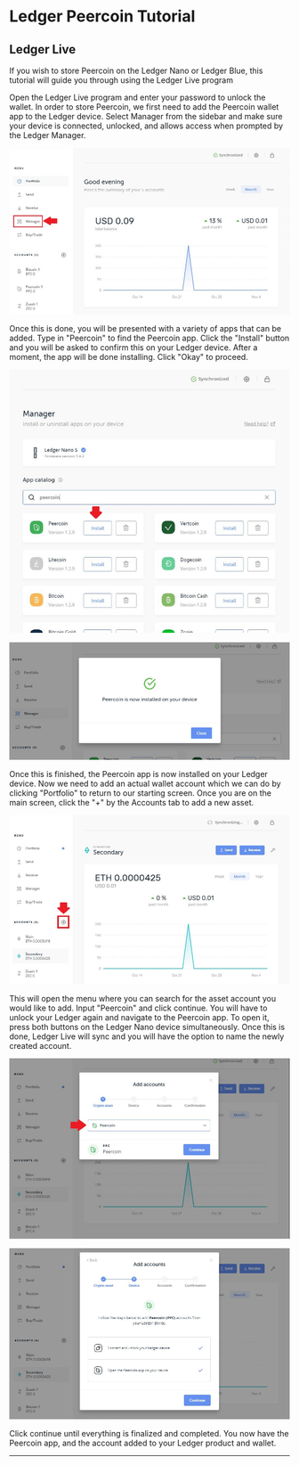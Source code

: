 # Ledger Peercoin Tutorial

## Ledger Live

If you wish to store Peercoin on the Ledger Nano or Ledger Blue, this tutorial will guide you through using the Ledger Live program

Open the Ledger Live program and enter your password to unlock the wallet.  In order to store Peercoin, we first need to add the Peercoin wallet app to the Ledger device.  Select Manager from the sidebar and make sure your device is connected, unlocked, and allows access when prompted by the Ledger Manager.

![Ledger Live main screen](../img/ledgerman_main.JPG)

Once this is done, you will be presented with a variety of apps that can be added.  Type in "Peercoin" to find the Peercoin app.  Click the "Install" button and you will be asked to confirm this on your Ledger device.  After a moment, the app will be done installing.  Click "Okay" to proceed.

![Manager](../img/ledgerman_manager.JPG)

![Installing](../img/ledgerman_installing.JPG)

Once this is finished, the Peercoin app is now installed on your Ledger device.  Now we need to add an actual wallet account which we can do by clicking "Portfolio" to return to our starting screen.  Once you are on the main screen, click the "+" by the Accounts tab to add a new asset.  

![Ledger Live main screen](../img/ledgerlive_main.JPG)

This will open the menu where you can search for the asset account you would like to add.  Input "Peercoin" and click continue.  You will have to unlock your Ledger again and navigate to the Peercoin app.  To open it, press both buttons on the Ledger Nano device simultaneously.  Once this is done, Ledger Live will sync and you will have the option to name the newly created account.  

![Which Asset do you want to add?](../img/ledgerlive_select.JPG)

![Adding Peercoin](../img/ledgerlive_select2.JPG)

Click continue until everything is finalized and completed.  You now have the Peercoin app, and the account added to your Ledger product and wallet.  

---
